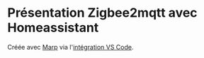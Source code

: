# Présentation Zigbee2mqtt avec Homeassistant

Créée avec [Marp](https://github.com/marp-team/marp) via l'[intégration VS Code](https://github.com/marp-team/marp-vscode).